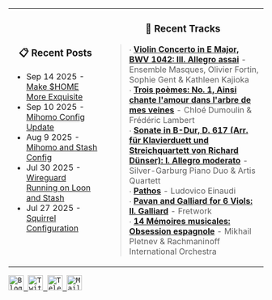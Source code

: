<div align="center">
  <table>
    <tr>
      <td>
        <div align="center">
          <h3>📋 Recent Posts</h3>
        </div>
        <div align="left">
        
<!-- feed start -->
- Sep 14 2025 - [Make $HOME More Exquisite](https://gholts.top/posts/home-dir-organization/)
- Sep 10 2025 - [Mihomo Config Update](https://gholts.top/posts/yaml-update/)
- Aug 9 2025 - [Mihomo and Stash Config](https://gholts.top/posts/yaml/)
- Jul 30 2025 - [Wireguard Running on Loon and Stash](https://gholts.top/posts/wireguard/)
- Jul 27 2025 - [Squirrel Configuration](https://gholts.top/posts/squirrel-config/)
<!-- feed end -->
        
</div>
      </td>
      <td>
        <div align="center">
          <h3>🎵 Recent Tracks</h3>
        </div>
        <div align="left">
        
<!--START_LASTFM_RECENT:{"rows": 6}-->
> ∙ **[Violin Concerto in E Major, BWV 1042: III. Allegro assai](https://www.last.fm/music/Ensemble+Masques,+Olivier+Fortin,+Sophie+Gent+&+Kathleen+Kajioka/_/Violin+Concerto+in+E+Major,+BWV+1042:+III.+Allegro+assai)** - Ensemble Masques, Olivier Fortin, Sophie Gent & Kathleen Kajioka<br/>
> ∙ **[Trois poèmes: No. 1, Ainsi chante l'amour dans l'arbre de mes veines](https://www.last.fm/music/Chlo%C3%A9+Dumoulin+&+Fr%C3%A9d%C3%A9ric+Lambert/_/Trois+po%C3%A8mes:+No.+1,+Ainsi+chante+l%27amour+dans+l%27arbre+de+mes+veines)** - Chloé Dumoulin & Frédéric Lambert<br/>
> ∙ **[Sonate in B-Dur, D. 617 (Arr. für Klavierduett und Streichquartett von Richard Dünser): I. Allegro moderato](https://www.last.fm/music/Silver-Garburg+Piano+Duo+&+Artis+Quartett/_/Sonate+in+B-Dur,+D.+617+(Arr.+f%C3%BCr+Klavierduett+und+Streichquartett+von+Richard+D%C3%BCnser):+I.+Allegro+moderato)** - Silver-Garburg Piano Duo & Artis Quartett<br/>
> ∙ **[Pathos](https://www.last.fm/music/Ludovico+Einaudi/_/Pathos)** - Ludovico Einaudi<br/>
> ∙ **[Pavan and Galliard for 6 Viols: II. Galliard](https://www.last.fm/music/Fretwork/_/Pavan+and+Galliard+for+6+Viols:+II.+Galliard)** - Fretwork<br/>
> ∙ **[14 Mémoires musicales: Obsession espagnole](https://www.last.fm/music/Mikhail+Pletnev+&+Rachmaninoff+International+Orchestra/_/14+M%C3%A9moires+musicales:+Obsession+espagnole)** - Mikhail Pletnev & Rachmaninoff International Orchestra<br/>
<!--END_LASTFM_RECENT-->
        
</div>
      </td>
    </tr>
  </table>
</div>

<div align="left">
  <kbd>
    <a href="https://gholts.top/">
      <img
        src="https://img.shields.io/badge/Blog-black?logo=astro&logoColor=white&style=flat"
        alt="Blog"
        height="30"
      />
    </a>
  </kbd>
  <kbd>
    <a href="https://x.com/GhostMxv/">
      <img
        src="https://img.shields.io/badge/Twitter-black?logo=x&logoColor=white&style=flat"
        alt="Twitter"
        height="30"
      />
    </a>
  </kbd>
  <kbd>
    <a href="https://t.me/Gholts0c/">
      <img
        src="https://img.shields.io/badge/Telegram-blue?logo=telegram&logoColor=white&style=flat"
        alt="Telegram"
        height="30"
      />
    </a>
  </kbd>
  <kbd>
    <a href="mailto:gholts0@icloud.com">
      <img
        src="https://img.shields.io/badge/Mail-red?logo=gmail&logoColor=white&style=flat"
        alt="Mail"
        height="30"
      />
    </a>
  </kbd>
</div>
